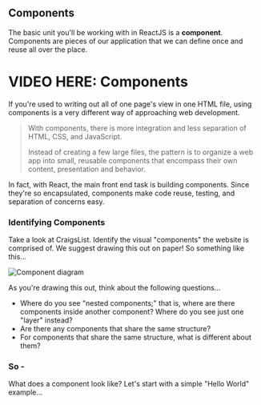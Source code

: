 
## Components

The basic unit you'll be working with in ReactJS is a **component**. Components are pieces of our application that we can define once and reuse all over the place.

# VIDEO HERE: Components

If you're used to writing out all of one page's view in one HTML file, using components is a very different way of approaching web development.

<blockquote>
With components, there is more integration and less separation of HTML, CSS, and JavaScript.

Instead of creating a few large files, the pattern is to organize a web app into small, reusable components that encompass their own content, presentation and behavior.
</blockquote>



In fact, with React, the main front end task is building components. Since they're so encapsulated, components make code reuse, testing, and separation of concerns easy.


### Identifying Components

Take a look at CraigsList. Identify the visual "components" the website is comprised of. We suggest drawing this out on paper! So something like this...

![Component diagram](http://maketea.co.uk/images/2014-03-05-robust-web-apps-with-react-part-1/wireframe_deconstructed.png)

As you're drawing this out, think about the following questions...
* Where do you see "nested components;" that is, where are there components inside another component? Where do you see just one "layer" instead?
* Are there any components that share the same structure?
* For components that share the same structure, what is different about them?

### So -
What does a component look like? Let's start with a simple "Hello World" example...
